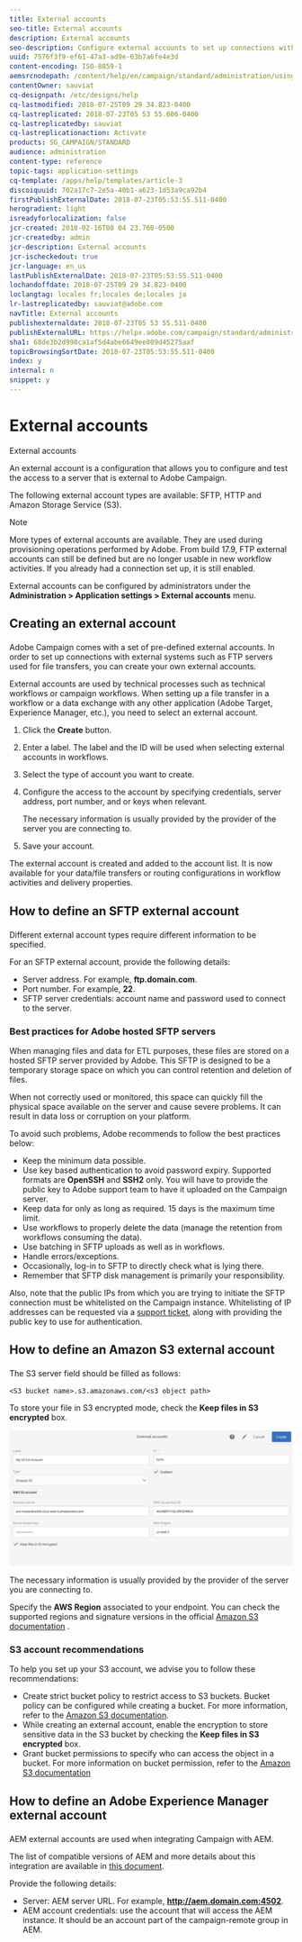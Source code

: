 ```yaml
---
title: External accounts
seo-title: External accounts
description: External accounts
seo-description: Configure external accounts to set up connections with external systems such as SFTP servers.
uuid: 7576f3f9-ef61-47a3-ad9e-63b7a6fe4e3d
content-encoding: ISO-8859-1
aemsrcnodepath: /content/help/en/campaign/standard/administration/using/external-accounts
contentOwner: sauviat
cq-designpath: /etc/designs/help
cq-lastmodified: 2018-07-25T09 29 34.823-0400
cq-lastreplicated: 2018-07-23T05 53 55.606-0400
cq-lastreplicatedby: sauviat
cq-lastreplicationaction: Activate
products: SG_CAMPAIGN/STANDARD
audience: administration
content-type: reference
topic-tags: application-settings
cq-template: /apps/help/templates/article-3
discoiquuid: 702a17c7-2e5a-40b1-a623-1d53a9ca92b4
firstPublishExternalDate: 2018-07-23T05:53:55.511-0400
herogradient: light
isreadyforlocalization: false
jcr-created: 2018-02-16T08 04 23.760-0500
jcr-createdby: admin
jcr-description: External accounts
jcr-ischeckedout: true
jcr-language: en_us
lastPublishExternalDate: 2018-07-23T05:53:55.511-0400
lochandoffdate: 2018-07-25T09 29 34.823-0400
loclangtag: locales fr;locales de;locales ja
lr-lastreplicatedby: sauviat@adobe.com
navTitle: External accounts
publishexternaldate: 2018-07-23T05 53 55.511-0400
publishExternalURL: https://helpx.adobe.com/campaign/standard/administration/using/external-accounts.html
sha1: 68de3b2d998ca1af5d4abe6649ee809d45275aaf
topicBrowsingSortDate: 2018-07-23T05:53:55.511-0400
index: y
internal: n
snippet: y
---
```


# External accounts

External accounts

An external account is a configuration that allows you to configure and test the access to a server that is external to Adobe Campaign.

The following external account types are available: SFTP, HTTP and Amazon Storage Service (S3).

>[!NOTE]
>
>More types of external accounts are available. They are used during provisioning operations performed by Adobe. From build 17.9, FTP external accounts can still be defined but are no longer usable in new workflow activities. If you already had a connection set up, it is still enabled.

External accounts can be configured by administrators under the **Administration > Application settings > External accounts** menu.

## <p>Creating an external account</p>

Adobe Campaign comes with a set of pre-defined external accounts. In order to set up connections with external systems such as FTP servers used for file transfers, you can create your own external accounts.

External accounts are used by technical processes such as technical workflows or campaign workflows. When setting up a file transfer in a workflow or a data exchange with any other application (Adobe Target, Experience Manager, etc.), you need to select an external account.

1. Click the **Create** button.
1. Enter a label. The label and the ID will be used when selecting external accounts in workflows.
1. Select the type of account you want to create.
1. Configure the access to the account by specifying credentials, server address, port number, and or keys when relevant.

   The necessary information is usually provided by the provider of the server you are connecting to.

1. Save your account.

The external account is created and added to the account list. It is now available for your data/file transfers or routing configurations in workflow activities and delivery properties.

## <p>How to define an SFTP external account</p>

Different external account types require different information to be specified.

For an SFTP external account, provide the following details:

* Server address. For example, **ftp.domain.com**.
* Port number. For example, **22**.
* SFTP server credentials: account name and password used to connect to the server.

### <p>Best practices for Adobe hosted SFTP servers</p>

When managing files and data for ETL purposes, these files are stored on a hosted SFTP server provided by Adobe. This SFTP is designed to be a temporary storage space on which you can control retention and deletion of files.

When not correctly used or monitored, this space can quickly fill the physical space available on the server and cause severe problems. It can result in data loss or corruption on your platform.

To avoid such problems, Adobe recommends to follow the best practices below:

* Keep the minimum data possible.
* Use key based authentication to avoid password expiry. Supported formats are **OpenSSH** and **SSH2** only. You will have to provide the public key to Adobe support team to have it uploaded on the Campaign server.
* Keep data for only as long as required. 15 days is the maximum time limit.
* Use workflows to properly delete the data (manage the retention from workflows consuming the data).
* Use batching in SFTP uploads as well as in workflows.
* Handle errors/exceptions.
* Occasionally, log-in to SFTP to directly check what is lying there.
* Remember that SFTP disk management is primarily your responsibility.

Also, note that the public IPs from which you are trying to initiate the SFTP connection must be whitelisted on the Campaign instance. Whitelisting of IP addresses can be requested via a [support ticket](https://support.neolane.net), along with providing the public key to use for authentication.

## <p>How to define an Amazon S3 external account</p>

The S3 server field should be filled as follows:

```
<S3 bucket name>.s3.amazonaws.com/<s3 object path>
```

To store your file in S3 encrypted mode, check the **Keep files in S3 encrypted** box.

![](assets/external_accounts_2.png)

The necessary information is usually provided by the provider of the server you are connecting to.

Specify the **AWS Region** associated to your endpoint. You can check the supported regions and signature versions in the official [Amazon S3 documentation](https://docs.aws.amazon.com/general/latest/gr/rande.html#s3_region) .

### <p>S3 account recommendations</p>

To help you set up your S3 account, we advise you to follow these recommendations:

* Create strict bucket policy to restrict access to S3 buckets. Bucket policy can be configured while creating a bucket. For more information, refer to the [Amazon S3 documentation](http://docs.aws.amazon.com/AmazonS3/latest/dev//example-bucket-policies.html). 
* While creating an external account, enable the encryption to store sensitive data in the S3 bucket by checking the **Keep files in S3 encrypted** box.
* Grant bucket permissions to specify who can access the object in a bucket. For more information on bucket permission, refer to the [Amazon S3 documentation](http://docs.aws.amazon.com/AmazonS3/latest/dev//access-control-overview.html)

## <p>How to define an Adobe Experience Manager external account</p>

AEM external accounts are used when integrating Campaign with AEM.

The list of compatible versions of AEM and more details about this integration are available in [this document](../../integrating/using/about-campaign-integrations.md).

Provide the following details:

* Server: AEM server URL. For example, **http://aem.domain.com:4502**.
* AEM account credentials: use the account that will access the AEM instance. It should be an account part of the campaign-remote group in AEM.


